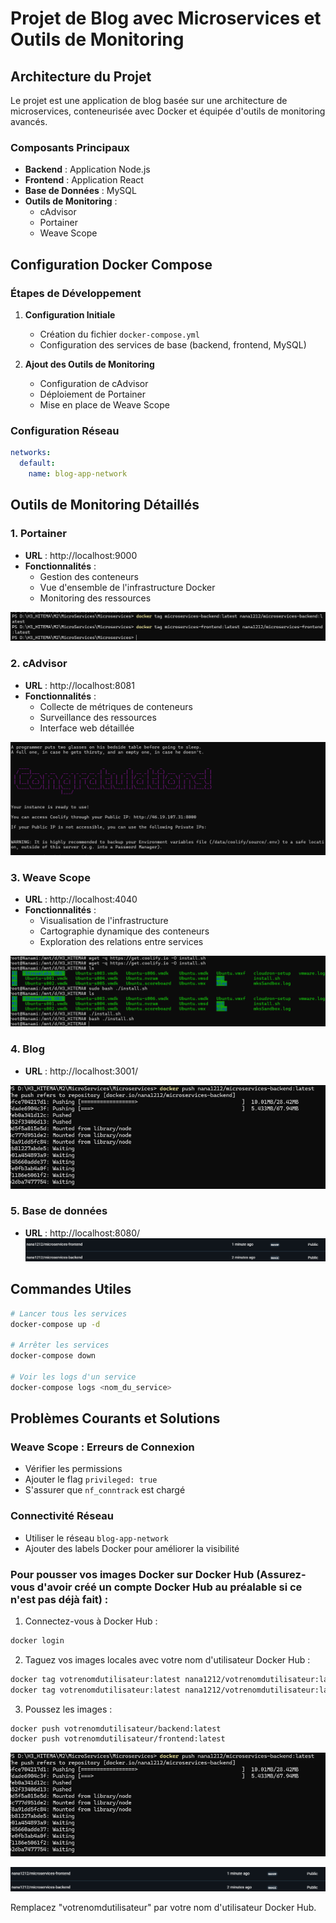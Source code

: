 # Projet de Blog avec Microservices et Outils de Monitoring

## Architecture du Projet

Le projet est une application de blog basée sur une architecture de microservices, conteneurisée avec Docker et équipée d'outils de monitoring avancés.

### Composants Principaux

- **Backend** : Application Node.js
- **Frontend** : Application React
- **Base de Données** : MySQL
- **Outils de Monitoring** :
  - cAdvisor
  - Portainer
  - Weave Scope

## Configuration Docker Compose

### Étapes de Développement

1. **Configuration Initiale**
   - Création du fichier `docker-compose.yml`
   - Configuration des services de base (backend, frontend, MySQL)

2. **Ajout des Outils de Monitoring**
   - Configuration de cAdvisor
   - Déploiement de Portainer
   - Mise en place de Weave Scope

### Configuration Réseau

```yaml
networks:
  default:
    name: blog-app-network
```

## Outils de Monitoring Détaillés

### 1. Portainer
- **URL** : http://localhost:9000
- **Fonctionnalités** :
  - Gestion des conteneurs
  - Vue d'ensemble de l'infrastructure Docker
  - Monitoring des ressources

![alt text](image.png)


### 2. cAdvisor
- **URL** : http://localhost:8081
- **Fonctionnalités** :
  - Collecte de métriques de conteneurs
  - Surveillance des ressources
  - Interface web détaillée

![alt text](image-4.png)

### 3. Weave Scope
- **URL** : http://localhost:4040
- **Fonctionnalités** :
  - Visualisation de l'infrastructure
  - Cartographie dynamique des conteneurs
  - Exploration des relations entre services

![alt text](image-3.png)


### 4. Blog
- **URL** : http://localhost:3001/

![alt text](image-1.png)

### 5. Base de données 
- **URL** : http://localhost:8080/
![alt text](image-2.png)

## Commandes Utiles

```bash
# Lancer tous les services
docker-compose up -d

# Arrêter les services
docker-compose down

# Voir les logs d'un service
docker-compose logs <nom_du_service>
```

## Problèmes Courants et Solutions

### Weave Scope : Erreurs de Connexion
- Vérifier les permissions
- Ajouter le flag `privileged: true`
- S'assurer que `nf_conntrack` est chargé

### Connectivité Réseau
- Utiliser le réseau `blog-app-network`
- Ajouter des labels Docker pour améliorer la visibilité



### Pour pousser vos images Docker sur Docker Hub (Assurez-vous d'avoir créé un compte Docker Hub au préalable si ce n'est pas déjà fait) :

1. Connectez-vous à Docker Hub :
```bash
docker login
```

2. Taguez vos images locales avec votre nom d'utilisateur Docker Hub :
```bash
docker tag votrenomdutilisateur:latest nana1212/votrenomdutilisateur:latest
docker tag votrenomdutilisateur:latest nana1212/votrenomdutilisateur:latest

```

3. Poussez les images :
```bash
docker push votrenomdutilisateur/backend:latest
docker push votrenomdutilisateur/frontend:latest
```
![alt text](image-1.png)

![alt text](image-2.png)

Remplacez "votrenomdutilisateur" par votre nom d'utilisateur Docker Hub.

